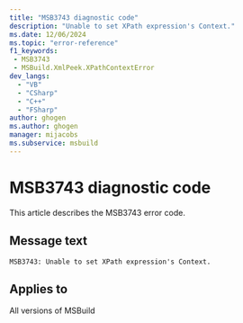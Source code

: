 ```yaml
---
title: "MSB3743 diagnostic code"
description: "Unable to set XPath expression's Context."
ms.date: 12/06/2024
ms.topic: "error-reference"
f1_keywords:
 - MSB3743
 - MSBuild.XmlPeek.XPathContextError
dev_langs:
  - "VB"
  - "CSharp"
  - "C++"
  - "FSharp"
author: ghogen
ms.author: ghogen
manager: mijacobs
ms.subservice: msbuild
---
```


# MSB3743 diagnostic code

<!-- :::ErrorDefinitionDescription::: -->
<!-- :::editable-content name="introDescription"::: -->
This article describes the MSB3743 error code.
<!-- :::editable-content-end::: -->

## Message text

```output
MSB3743: Unable to set XPath expression's Context.
```

<!-- :::editable-content name="postOutputDescription"::: -->
<!--
{StrBegin="MSB3743: "}
-->
<!-- :::editable-content-end::: -->
<!-- :::ErrorDefinitionDescription-end::: -->

## Applies to

All versions of MSBuild
